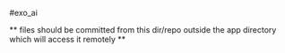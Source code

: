 #exo_ai 

** files should be committed from this dir/repo outside the app directory which will access it remotely ** 
